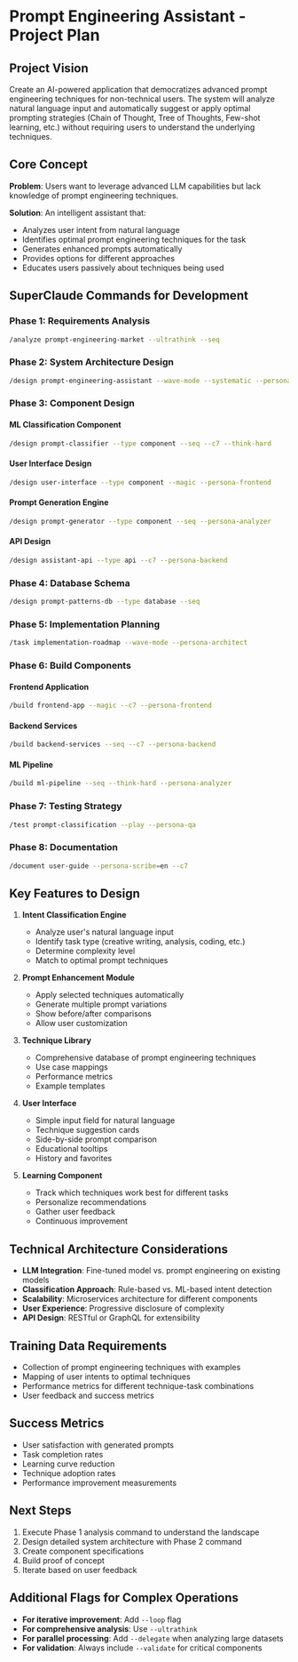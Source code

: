 # Prompt Engineering Assistant - Project Plan

## Project Vision

Create an AI-powered application that democratizes advanced prompt engineering techniques for non-technical users. The system will analyze natural language input and automatically suggest or apply optimal prompting strategies (Chain of Thought, Tree of Thoughts, Few-shot learning, etc.) without requiring users to understand the underlying techniques.

## Core Concept

**Problem**: Users want to leverage advanced LLM capabilities but lack knowledge of prompt engineering techniques.

**Solution**: An intelligent assistant that:
- Analyzes user intent from natural language
- Identifies optimal prompt engineering techniques for the task
- Generates enhanced prompts automatically
- Provides options for different approaches
- Educates users passively about techniques being used

## SuperClaude Commands for Development

### Phase 1: Requirements Analysis

```bash
/analyze prompt-engineering-market --ultrathink --seq
```

### Phase 2: System Architecture Design

```bash
/design prompt-engineering-assistant --wave-mode --systematic --persona-architect
```

### Phase 3: Component Design

#### ML Classification Component
```bash
/design prompt-classifier --type component --seq --c7 --think-hard
```

#### User Interface Design
```bash
/design user-interface --type component --magic --persona-frontend
```

#### Prompt Generation Engine
```bash
/design prompt-generator --type component --seq --persona-analyzer
```

#### API Design
```bash
/design assistant-api --type api --c7 --persona-backend
```

### Phase 4: Database Schema
```bash
/design prompt-patterns-db --type database --seq
```

### Phase 5: Implementation Planning
```bash
/task implementation-roadmap --wave-mode --persona-architect
```

### Phase 6: Build Components

#### Frontend Application
```bash
/build frontend-app --magic --c7 --persona-frontend
```

#### Backend Services
```bash
/build backend-services --seq --c7 --persona-backend
```

#### ML Pipeline
```bash
/build ml-pipeline --seq --think-hard --persona-analyzer
```

### Phase 7: Testing Strategy
```bash
/test prompt-classification --play --persona-qa
```

### Phase 8: Documentation
```bash
/document user-guide --persona-scribe=en --c7
```

## Key Features to Design

1. **Intent Classification Engine**
   - Analyze user's natural language input
   - Identify task type (creative writing, analysis, coding, etc.)
   - Determine complexity level
   - Match to optimal prompt techniques

2. **Prompt Enhancement Module**
   - Apply selected techniques automatically
   - Generate multiple prompt variations
   - Show before/after comparisons
   - Allow user customization

3. **Technique Library**
   - Comprehensive database of prompt engineering techniques
   - Use case mappings
   - Performance metrics
   - Example templates

4. **User Interface**
   - Simple input field for natural language
   - Technique suggestion cards
   - Side-by-side prompt comparison
   - Educational tooltips
   - History and favorites

5. **Learning Component**
   - Track which techniques work best for different tasks
   - Personalize recommendations
   - Gather user feedback
   - Continuous improvement

## Technical Architecture Considerations

- **LLM Integration**: Fine-tuned model vs. prompt engineering on existing models
- **Classification Approach**: Rule-based vs. ML-based intent detection
- **Scalability**: Microservices architecture for different components
- **User Experience**: Progressive disclosure of complexity
- **API Design**: RESTful or GraphQL for extensibility

## Training Data Requirements

- Collection of prompt engineering techniques with examples
- Mapping of user intents to optimal techniques
- Performance metrics for different technique-task combinations
- User feedback and success metrics

## Success Metrics

- User satisfaction with generated prompts
- Task completion rates
- Learning curve reduction
- Technique adoption rates
- Performance improvement measurements

## Next Steps

1. Execute Phase 1 analysis command to understand the landscape
2. Design detailed system architecture with Phase 2 command
3. Create component specifications
4. Build proof of concept
5. Iterate based on user feedback

## Additional Flags for Complex Operations

- **For iterative improvement**: Add `--loop` flag
- **For comprehensive analysis**: Use `--ultrathink`
- **For parallel processing**: Add `--delegate` when analyzing large datasets
- **For validation**: Always include `--validate` for critical components